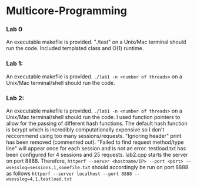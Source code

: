 # Multicore-Programming

### Lab 0
An executable makefile is provided. "./test" on a Unix/Mac terminal should run the code.
Included templated class and O(1) runtime.

### Lab 1:
An executable makefile is provided. `./lab1 -n <number of threads>` on a Unix/Mac terminal/shell should run the code.

### Lab 2:
An executable makefile is provided. `./lab1 -n <number of threads>` on a Unix/Mac terminal/shell should run the code. I used function pointers to allow for the passing of different hash functions. The default hash function is bcrypt which is incredibly computationally expensive so I don't reccommend using too many sessions/requests. "Ignoring header" print has been removed (commented out). "Failed to find request method/type line" will appear once for each session and is not an error. testload.txt has been configured for 4 sessions and 25 requests. lab2.cpp starts the server on port 8888. Therefore, `httperf --server <hostname/IP> --port <port> --wsesslog=sessions,1,somefile.txt` should accordingly be run on port 8888 as follows `httperf --server localhost --port 8888 --wsesslog=4,1,testload.txt`
